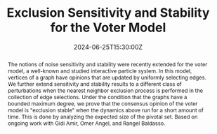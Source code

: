 ---
title: Exclusion Sensitivity and Stability for the Voter Model

event: Probability seminar
event_url: https://www-fourier.ujf-grenoble.fr/?q=fr/content/daniel-de-la-riva

location: Institut Fourier - Grenoble

summary: We consider the Voter Model where the clock rings perform the exclusion process.
abstract: 'The notions of noise sensitivity and stability were recently extended for the voter model, a well-known and studied interactive particle system. In this model, vertices of a graph have opinions that are updated by uniformly selecting edges. We further extend sensitivity and stability results to a different class of perturbations when the nearest neighbor exclusion process is performed in the collection of edge selections. Under the condition that the graphs have a bounded maximum degree, we prove that the consensus opinion of the voter model is "exclusion stable" when the dynamics above run for a short amount of time. This is done by analyzing the expected size of the pivotal set. Based on ongoing work with Gidi Amir, Omer Angel, and Rangel Baldasso.'

# Talk start and end times.
#   End time can optionally be hidden by prefixing the line with `#`.
date: '2024-06-25T15:30:00Z'
date_end: '2024-06-25T16:30:00Z'
all_day: false

# Schedule page publish date (NOT talk date).
publishDate: '2024-08-06T00:00:00Z'

authors:
  - admin

tags: []

# Is this a featured talk? (true/false)
featured: false
---